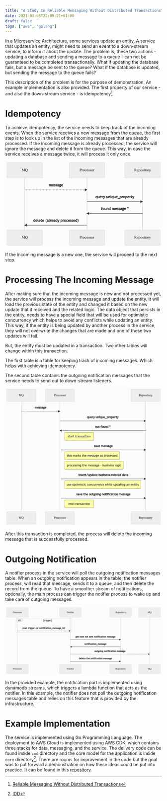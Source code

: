 ```yaml
---
title: "A Study In Reliable Messaging Without Distributed Transactions"
date: 2021-03-05T22:09:21+01:00
draft: false
tags: ["aws", "golang"]
---
```


In a Microservice Architecture, some services update an entity. A service that updates an entity, might need to send an event to a down-stream service, to inform it about the update. The problem is, these two actions - updating a database and sending a message to a queue - can not be guaranteed to be completed transactionally. What if updating the database fails, but a message be sent to the queue? What if the database is updated, but sending the message to the queue fails?

This description of the problem is for the purpose of demonstration. An example implementation is also provided. The first property of our service - and also the down-stream service - is idempotency[^1].


# Idempotency

To achieve idempotency, the service needs to keep track of the incoming events. When the service receives a new message from the queue, the first step is to look up in the list of the incoming messages that are already processed. If the incoming message is already processed, the service will ignore the message and delete it from the queue. This way, in case the service receives a message twice, it will process it only once.

![idempotency](/images/2021/idempotency.png "idempotency")

If the incoming message is a new one, the service will proceed to the next step.

# Processing The Incoming Message

After making sure that the incoming message is new and not processed yet, the service will process the incoming message and update the entity. It will load the previous state of the entity and changed it based on the new update that it received and the related logic. The data object that persists in the entity, needs to have a special field that will be used for optimistic concurrency which helps to avoid any conflicts while updating an entity. This way, if the entity is being updated by another process in the service, they will not overwrite the changes that are made and one of these two updates will fail.

But, the entity must be updated in a transaction. Two other tables will change within this transaction.

The first table is a table for keeping track of incoming messages. Which helps with achieving idempotency.

The second table contains the outgoing notification messages that the service needs to send out to down-stream listeners.

![transactional-process](/images/2021/transactional-process.png "transactional-process")

After this transaction is completed, the process will delete the incoming message that is successfully processed.

# Outgoing Notification

A notifier process in the service will poll the outgoing notification messages table. When an outgoing notification appears in the table, the notifier process, will read that message, sends it to a queue, and then delete the record from the queue. To have a smoother stream of notifications, optionally, the main process can trigger the notifier process to wake up and take care of outgoing messages.

![outgoing-notification](/images/2021/outgoing-notification.png "outgoing-notification")

In the provided example, the notification part is implemented using dynamodb streams, which triggers a lambda function that acts as the notifier. In this example, the notifier does not poll the outgoing notification messages table and relies on this feature that is provided by the infrastructure.

# Example Implementation

The service is implemented using Go Programming Language. The deployment to AWS Cloud is implemented using AWS CDK, which contains three stacks for data, messaging, and the service. The delivery code can be found inside `cmd` directory and the core model for the application is inside `core` directory[^2]. There are rooms for improvement in the code but the goal was to put forward a demonstration on how these ideas could be put into practice. It can be found in this [repository](https://github.com/dc0d/reliable-messaging).

[^1]: [Reliable Messaging Without Distributed Transactions](https://vimeo.com/111998645)
[^2]: [IDD](https://www.youtube.com/watch?v=dYvSaajboEs)
